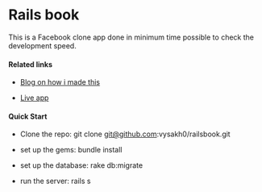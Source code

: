 # Rails book

This is a Facebook clone app done in minimum time possible to check the development speed.

#### Related links
- [Blog on how i made this](vysakh.quora.com/Making-a-Facebook-Rails-App-in-bare-minimum-time)

- [Live app](rails-book.herokuapp.com)


#### Quick Start

- Clone the repo: git clone git@github.com:vysakh0/railsbook.git

- set up the gems: bundle install

- set up the database: rake db:migrate

- run the server: rails s
